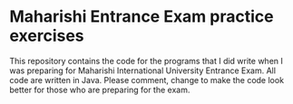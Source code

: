 # Maharishi Entrance Exam practice exercises 
This repository contains the code for the programs that I did write when I was preparing for Maharishi International University Entrance Exam.
All code are written in Java.
Please comment, change to make the code look better for those who are preparing for the exam.
